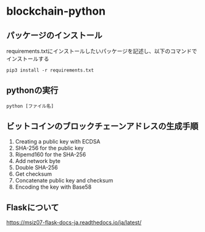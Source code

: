 # blockchain-python

## パッケージのインストール
requirements.txtにインストールしたいパッケージを記述し、以下のコマンドでインストールする
```
pip3 install -r requirements.txt
```

## pythonの実行
```
python [ファイル名]
```

## ビットコインのブロックチェーンアドレスの生成手順
1. Creating a public key with ECDSA
2. SHA-256 for the public key
3. Ripemd160 for the SHA-256
4. Add network byte
5. Double SHA-256
6. Get checksum
7. Concatenate public key and checksum
8. Encoding the key with Base58

## Flaskについて
https://msiz07-flask-docs-ja.readthedocs.io/ja/latest/